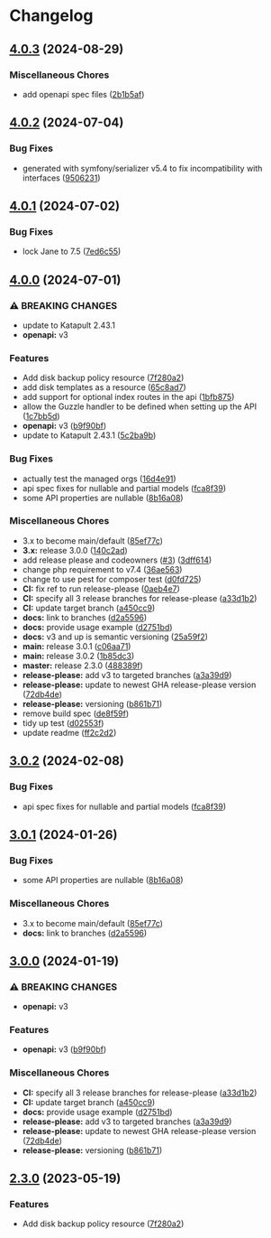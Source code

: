 # Changelog

## [4.0.3](https://github.com/krystal/katapult-php/compare/v4.0.2...v4.0.3) (2024-08-29)


### Miscellaneous Chores

* add openapi spec files ([2b1b5af](https://github.com/krystal/katapult-php/commit/2b1b5afb7e392e295fc10553549602f1d8471560))

## [4.0.2](https://github.com/krystal/katapult-php/compare/v4.0.1...v4.0.2) (2024-07-04)


### Bug Fixes

* generated with symfony/serializer v5.4 to fix incompatibility with interfaces ([9506231](https://github.com/krystal/katapult-php/commit/950623117efc01c229479570f8e05247319096d7))

## [4.0.1](https://github.com/krystal/katapult-php/compare/v4.0.0...v4.0.1) (2024-07-02)


### Bug Fixes

* lock Jane to 7.5 ([7ed6c55](https://github.com/krystal/katapult-php/commit/7ed6c555280bb26a47735aa4aff11b3e0a462753))

## [4.0.0](https://github.com/krystal/katapult-php/compare/v3.0.2...v4.0.0) (2024-07-01)


### ⚠ BREAKING CHANGES

* update to Katapult 2.43.1
* **openapi:** v3

### Features

* Add disk backup policy resource ([7f280a2](https://github.com/krystal/katapult-php/commit/7f280a279fb29410eb629b40fabda527e642d5f6))
* add disk templates as a resource ([65c8ad7](https://github.com/krystal/katapult-php/commit/65c8ad7f44de09724a1085e5defcafee5cd24c43))
* add support for optional index routes in the api ([1bfb875](https://github.com/krystal/katapult-php/commit/1bfb875317244b621edfb5f02bcd4e80360a7318))
* allow the Guzzle handler to be defined when setting up the API ([1c7bb5d](https://github.com/krystal/katapult-php/commit/1c7bb5d4ad11e44726b817c5fc2beb1e91e8e0b7))
* **openapi:** v3 ([b9f90bf](https://github.com/krystal/katapult-php/commit/b9f90bf697ae941b8dc9f756ce8ff2a8b39c5ada))
* update to Katapult 2.43.1 ([5c2ba9b](https://github.com/krystal/katapult-php/commit/5c2ba9b9cddd29e745a2210bfaba82e9af771f1a))


### Bug Fixes

* actually test the managed orgs ([16d4e91](https://github.com/krystal/katapult-php/commit/16d4e91c1d3066c6827f91f155648a8afb6903b3))
* api spec fixes for nullable and partial models ([fca8f39](https://github.com/krystal/katapult-php/commit/fca8f391312ee3aa34d0771aa00fc9911453569b))
* some API properties are nullable ([8b16a08](https://github.com/krystal/katapult-php/commit/8b16a08de4556df2130c4993f9b71fc0245061e8))


### Miscellaneous Chores

* 3.x to become main/default ([85ef77c](https://github.com/krystal/katapult-php/commit/85ef77c7691440ee72286ca46a29a1b1a5852a35))
* **3.x:** release 3.0.0 ([140c2ad](https://github.com/krystal/katapult-php/commit/140c2add81d2632a36556028e34b181ac0646e0b))
* add release please and codeowners ([#3](https://github.com/krystal/katapult-php/issues/3)) ([3dff614](https://github.com/krystal/katapult-php/commit/3dff614c38f5ba4d7e21b0ad73f7dea468f8c831))
* change php requirement to v7.4 ([36ae563](https://github.com/krystal/katapult-php/commit/36ae56376b4cb34c4c4c6de5c4635a811ee297d0))
* change to use pest for composer test ([d0fd725](https://github.com/krystal/katapult-php/commit/d0fd7258b77387b60347a2e7c02748321f805cb3))
* **CI:** fix ref to run release-please ([0aeb4e7](https://github.com/krystal/katapult-php/commit/0aeb4e78235dcf6e1020cea88995adeb8429ce5f))
* **CI:** specify all 3 release branches for release-please ([a33d1b2](https://github.com/krystal/katapult-php/commit/a33d1b27ccdc4e1f61692a28298c07710751ebf4))
* **CI:** update target branch ([a450cc9](https://github.com/krystal/katapult-php/commit/a450cc9596c99393d1249a2f5d3ccca372afdc71))
* **docs:** link to branches ([d2a5596](https://github.com/krystal/katapult-php/commit/d2a55968f0d34d9f816ab5fab80f54bb7ff20cf1))
* **docs:** provide usage example ([d2751bd](https://github.com/krystal/katapult-php/commit/d2751bd377000e1a1289d555fb0932083707d7b6))
* **docs:** v3 and up is semantic versioning ([25a59f2](https://github.com/krystal/katapult-php/commit/25a59f2d9009941d9833388e98134d8f2181e2b0))
* **main:** release 3.0.1 ([c06aa71](https://github.com/krystal/katapult-php/commit/c06aa711aad4642db7ca4b6c20a11689df5abba0))
* **main:** release 3.0.2 ([1b85dc3](https://github.com/krystal/katapult-php/commit/1b85dc3afd0ab9275cc96954e7b8faa3438e4966))
* **master:** release 2.3.0 ([488389f](https://github.com/krystal/katapult-php/commit/488389f107554655489b3938b7d3dd7cb68a3719))
* **release-please:** add v3 to targeted branches ([a3a39d9](https://github.com/krystal/katapult-php/commit/a3a39d9552dce302b1dc0c55ac06969e666ede26))
* **release-please:** update to newest GHA release-please version ([72db4de](https://github.com/krystal/katapult-php/commit/72db4de16985319433b43f81a9fda837e75e73d5))
* **release-please:** versioning ([b861b71](https://github.com/krystal/katapult-php/commit/b861b7186425c83f881cdfb59f067a4549590e12))
* remove build spec ([de8f59f](https://github.com/krystal/katapult-php/commit/de8f59f9544e1f65b6cfe874f25c33e4bc639b62))
* tidy up test ([d02553f](https://github.com/krystal/katapult-php/commit/d02553fb056d63bc918a97dbdd220116df060684))
* update readme ([ff2c2d2](https://github.com/krystal/katapult-php/commit/ff2c2d20de34a13a065d48317527282c90373abe))

## [3.0.2](https://github.com/krystal/katapult-php/compare/v3.0.1...v3.0.2) (2024-02-08)


### Bug Fixes

* api spec fixes for nullable and partial models ([fca8f39](https://github.com/krystal/katapult-php/commit/fca8f391312ee3aa34d0771aa00fc9911453569b))

## [3.0.1](https://github.com/krystal/katapult-php/compare/v3.0.0...v3.0.1) (2024-01-26)


### Bug Fixes

* some API properties are nullable ([8b16a08](https://github.com/krystal/katapult-php/commit/8b16a08de4556df2130c4993f9b71fc0245061e8))


### Miscellaneous Chores

* 3.x to become main/default ([85ef77c](https://github.com/krystal/katapult-php/commit/85ef77c7691440ee72286ca46a29a1b1a5852a35))
* **docs:** link to branches ([d2a5596](https://github.com/krystal/katapult-php/commit/d2a55968f0d34d9f816ab5fab80f54bb7ff20cf1))

## [3.0.0](https://github.com/krystal/katapult-php/compare/v2.3.0...v3.0.0) (2024-01-19)


### ⚠ BREAKING CHANGES

* **openapi:** v3

### Features

* **openapi:** v3 ([b9f90bf](https://github.com/krystal/katapult-php/commit/b9f90bf697ae941b8dc9f756ce8ff2a8b39c5ada))


### Miscellaneous Chores

* **CI:** specify all 3 release branches for release-please ([a33d1b2](https://github.com/krystal/katapult-php/commit/a33d1b27ccdc4e1f61692a28298c07710751ebf4))
* **CI:** update target branch ([a450cc9](https://github.com/krystal/katapult-php/commit/a450cc9596c99393d1249a2f5d3ccca372afdc71))
* **docs:** provide usage example ([d2751bd](https://github.com/krystal/katapult-php/commit/d2751bd377000e1a1289d555fb0932083707d7b6))
* **release-please:** add v3 to targeted branches ([a3a39d9](https://github.com/krystal/katapult-php/commit/a3a39d9552dce302b1dc0c55ac06969e666ede26))
* **release-please:** update to newest GHA release-please version ([72db4de](https://github.com/krystal/katapult-php/commit/72db4de16985319433b43f81a9fda837e75e73d5))
* **release-please:** versioning ([b861b71](https://github.com/krystal/katapult-php/commit/b861b7186425c83f881cdfb59f067a4549590e12))

## [2.3.0](https://github.com/krystal/katapult-php/compare/v2.2.0...v2.3.0) (2023-05-19)


### Features

* Add disk backup policy resource ([7f280a2](https://github.com/krystal/katapult-php/commit/7f280a279fb29410eb629b40fabda527e642d5f6))
